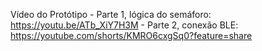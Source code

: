 Vídeo do Protótipo - Parte 1, lógica do semáforo: https://youtu.be/ATb_XiY7H3M
                   - Parte 2, conexão BLE: https://youtube.com/shorts/KMRO6cxgSq0?feature=share 
